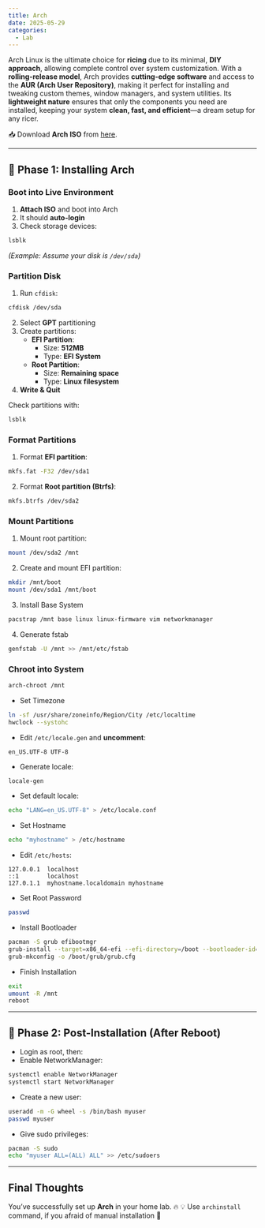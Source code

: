 ```yaml
---
title: Arch
date: 2025-05-29
categories:
  - Lab
---
```


Arch Linux is the ultimate choice for **ricing** due to its minimal, **DIY approach**, allowing complete control over system customization. With a **rolling-release model**, Arch provides **cutting-edge software** and access to the **AUR (Arch User Repository)**, making it perfect for installing and tweaking custom themes, window managers, and system utilities. Its **lightweight nature** ensures that only the components you need are installed, keeping your system **clean, fast, and efficient**—a dream setup for any ricer.

📥 Download **Arch ISO** from [here](https://archlinux.org/download/).

---

## 📌 Phase 1: Installing Arch
### Boot into Live Environment
1. **Attach ISO** and boot into Arch
2. It should **auto-login**
3. Check storage devices:
```bash
lsblk
```
_(Example: Assume your disk is `/dev/sda`)_

### Partition Disk
1. Run `cfdisk`:
```bash
cfdisk /dev/sda
```
2. Select **GPT** partitioning
3. Create partitions:
    - **EFI Partition**:
        - Size: **512MB**
        - Type: **EFI System**
    - **Root Partition**:
        - Size: **Remaining space**
        - Type: **Linux filesystem**
4. **Write & Quit**

Check partitions with:
```bash
lsblk
```

### Format Partitions
1. Format **EFI partition**:
```bash
mkfs.fat -F32 /dev/sda1
```
2. Format **Root partition (Btrfs)**:
```bash
mkfs.btrfs /dev/sda2
```

### Mount Partitions
1. Mount root partition:
```bash
mount /dev/sda2 /mnt
```
2. Create and mount EFI partition:
```bash
mkdir /mnt/boot
mount /dev/sda1 /mnt/boot
```
3. Install Base System
```bash
pacstrap /mnt base linux linux-firmware vim networkmanager
```
4. Generate fstab
```bash
genfstab -U /mnt >> /mnt/etc/fstab
```

### Chroot into System
```bash
arch-chroot /mnt
```

- Set Timezone
```bash
ln -sf /usr/share/zoneinfo/Region/City /etc/localtime
hwclock --systohc
```
- Edit `/etc/locale.gen` and **uncomment**:
```
en_US.UTF-8 UTF-8
```
- Generate locale:
```bash
locale-gen
```
- Set default locale:
```bash
echo "LANG=en_US.UTF-8" > /etc/locale.conf
```
- Set Hostname
```bash
echo "myhostname" > /etc/hostname
```
- Edit `/etc/hosts`:
```
127.0.0.1  localhost
::1        localhost
127.0.1.1  myhostname.localdomain myhostname
```
- Set Root Password
```bash
passwd
```
- Install Bootloader
```bash
pacman -S grub efibootmgr
grub-install --target=x86_64-efi --efi-directory=/boot --bootloader-id=GRUB
grub-mkconfig -o /boot/grub/grub.cfg
```
- Finish Installation
```bash
exit
umount -R /mnt
reboot
```

---

## 📌 Phase 2: Post-Installation (After Reboot)
- Login as root, then:
- Enable NetworkManager:
```bash
systemctl enable NetworkManager
systemctl start NetworkManager
```
- Create a new user:
```bash
useradd -m -G wheel -s /bin/bash myuser
passwd myuser
```
- Give sudo privileges:
```bash
pacman -S sudo
echo "myuser ALL=(ALL) ALL" >> /etc/sudoers
```

---
## Final Thoughts
You’ve successfully set up **Arch** in your home lab. 🔥
💡 Use `archinstall` command, if you afraid of manual installation 🚀
